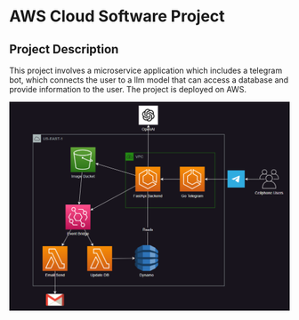 # AWS Cloud Software Project

## Project Description
This project involves a microservice application which includes a telegram bot, which connects the user to a llm model that can access a database and provide information to the user. The project is deployed on AWS.

<img src="docs/diagram.png" alt="Image Description" width="800">
